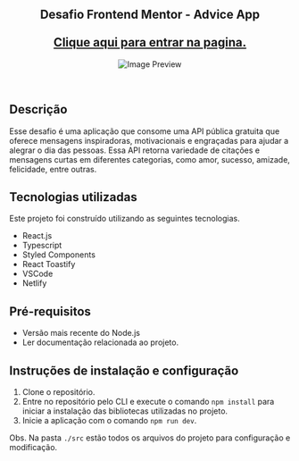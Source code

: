 <h2 align="center">
  Desafio Frontend Mentor - Advice App<br/><br/>
  <a href="https://maxsilva.netlify.app/" target="_blank">Clique aqui para entrar na pagina.</a>
</h2>
<p align="center"><img src="https://i.imgur.com/UXZXIqf.png?maxwidth=760&fidelity=grand" alt="Image Preview"></img></p>
<br/>

##  Descrição
Esse desafio é uma aplicação que consome uma API pública gratuita que oferece mensagens inspiradoras, motivacionais e engraçadas para ajudar a alegrar o dia das pessoas. Essa API retorna variedade de citações e mensagens curtas em diferentes categorias, como amor, sucesso, amizade, felicidade, entre outras. 

## Tecnologias utilizadas

Este projeto foi construído utilizando as seguintes tecnologias.

- React.js
- Typescript
- Styled Components
- React Toastify
- VSCode
- Netlify


## Pré-requisitos 
- Versão mais recente do Node.js
- Ler documentação relacionada ao projeto.

## Instruções de instalação e configuração
1. Clone o repositório.
2. Entre no repositório pelo CLI e execute o comando `npm install` para iniciar a instalação das bibliotecas utilizadas no projeto.
4. Inicie a aplicação com o comando `npm run dev`.

Obs. Na pasta `./src`  estão todos os arquivos do projeto para configuração e modificação.

